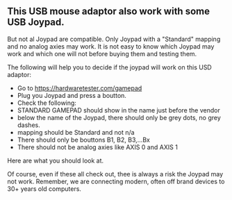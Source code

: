 ## This USB mouse adaptor also work with some USB Joypad.

But not al Joypad are compatible. Only Joypad with a "Standard" mapping and no analog axies may work.
It is not easy to know which Joypad may work and which one will not before buying them and testing them.

The following will help you to decide if the joypad will work on this USD adaptor:

- Go to https://hardwaretester.com/gamepad
- Plug you Joypad and press a boutton.
- Check the following:
 - STANDARD GAMEPAD should show in the name just before the vendor
 - below the name of the Joypad, there should only be grey dots, no grey dashes.
 - mapping should be Standard and not n/a
 - There should only be bouttons B1, B2, B3,...Bx
 - There should not be analog axies like AXIS 0 and AXIS 1

Here are what you should look at.


Of course, even if these all check out, thee is always a risk the Joypad may not work. Remember, we are connecting modern, often off brand devices to 30+ years old computers.


